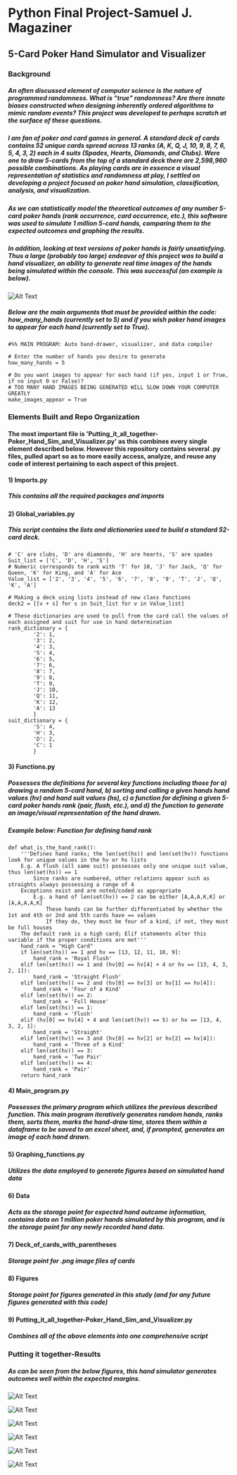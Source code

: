 # Python Final Project-Samuel J. Magaziner
## 5-Card Poker Hand Simulator and Visualizer

### Background
##### An often discussed element of computer science is the nature of programmed randomness.  What is "true" randomness?  Are there innate biases constructed when designing inherently ordered algorithms to mimic random events?  This project was developed to perhaps scratch at the surface of these questions.
##### I am fan of poker and card games in general.  A standard deck of cards contains 52 unique cards spread across 13 ranks (A, K, Q, J, 10, 9, 8, 7, 6, 5, 4, 3, 2) each in 4 suits (Spades, Hearts, Diamonds, and Clubs).  Were one to draw 5-cards from the top of a standard deck there are 2,598,960 possible combinations.  As playing cards are in essence a visual representation of statistics and randomness at play, I settled on developing a project focused on poker hand simulation, classification, analysis, and visualization.  
##### As we can statistically model the theoretical outcomes of any number 5-card poker hands (rank occurrence, card occurrence, etc.), this software was used to simulate 1 million 5-card hands, comparing them to the expected outcomes and graphing the results.
##### In addition, looking at text versions of poker hands is fairly unsatisfying.  Thus a large (probably too large) endeavor of this project was to build a hand visualizer, an ability to generate real time images of the hands being simulated within the console.  This was successful (an example is below).

![Alt Text](Figures/Example_poker_hand.png)

##### Below are the main arguments that must be provided within the code: how_many_hands (currently set to 5) and if you wish poker hand images to appear for each hand (currently set to True). 
    #%% MAIN PROGRAM: Auto hand-drawer, visualizer, and data compiler

    # Enter the number of hands you desire to generate
    how_many_hands = 5

    # Do you want images to appear for each hand (if yes, input 1 or True, if no input 0 or False)?
    # TOO MANY HAND IMAGES BEING GENERATED WILL SLOW DOWN YOUR COMPUTER GREATLY
    make_images_appear = True
    
### Elements Built and Repo Organization
#### The most important file is 'Putting_it_all_together-Poker_Hand_Sim_and_Visualizer.py' as this combines every single element described below.  However this repository contains several .py files, pulled apart so as to more easily access, analyze, and reuse any code of interest pertaining to each aspect of this project.
#### 1) Imports.py
##### This contains all the required packages and imports
#### 2) Global_variables.py
##### This script contains the lists and dictionaries used to build a standard 52-card deck.
    
    # 'C' are clubs, 'D' are diamonds, 'H' are hearts, 'S' are spades
    Suit_list = ['C', 'D', 'H', 'S']
    # Numeric corresponds to rank with 'T' for 10, 'J' for Jack, 'Q' for Queen, 'K' for King, and 'A' for Ace
    Value_list = ['2', '3', '4', '5', '6', '7', '8', '9', 'T', 'J', 'Q', 'K', 'A']
    
    # Making a deck using lists instead of new class functions
    deck2 = [[v + s] for s in Suit_list for v in Value_list]
    
    # These dictionaries are used to pull from the card call the values of each assigned and suit for use in hand determination
    rank_dictionary = {
            '2': 1,
            '3': 2,
            '4': 3,
            '5': 4,
            '6': 5,
            '7': 6,
            '8': 7,
            '9': 8,
            'T': 9,
            'J': 10,
            'Q': 11,
            'K': 12,
            'A': 13
            }
    suit_dictionary = {
            'S': 4,
            'H': 3,
            'D': 2,
            'C': 1
            }
            
#### 3) Functions.py
##### Possesses the definitions for several key functions including those for a) drawing a random 5-card hand, b) sorting and calling a given hands hand values (hv) and hand suit values (hs), c) a function for defining a given 5-card poker hands rank (pair, flush, etc.), and d) the function to generate an image/visual representation of the hand drawn.

##### Example below: Function for defining hand rank
    def what_is_the_hand_rank():
        '''Defines hand ranks; the len(set(hs)) and len(set(hv)) functions look for unique values in the hv or hs lists
        E.g. A flush (all same suit) possesses only one unique suit value, thus len(set(hs)) == 1
            Since ranks are numbered, other relations appear such as straights always possessing a range of 4
        Exceptions exist and are noted/coded as appropriate
            E.g. a hand of len(set(hv)) == 2 can be either [A,A,A,K,K] or [A,A,A,A,K]
                These hands can be further differentiated by whether the 1st and 4th or 2nd and 5th cards have == values
                If they do, they must be four of a kind, if not, they must be full houses
        The default rank is a high card; Elif statements alter this variable if the proper conditions are met'''
        hand_rank = "High Card"
        if len(set(hs)) == 1 and hv == [13, 12, 11, 10, 9]:
            hand_rank = 'Royal Flush'
        elif len(set(hs)) == 1 and (hv[0] == hv[4] + 4 or hv == [13, 4, 3, 2, 1]):
            hand_rank = 'Straight Flush'
        elif len(set(hv)) == 2 and (hv[0] == hv[3] or hv[1] == hv[4]):
            hand_rank = 'Four of a Kind'
        elif len(set(hv)) == 2:
            hand_rank = 'Full House'
        elif len(set(hs)) == 1:
            hand_rank = 'Flush'
        elif (hv[0] == hv[4] + 4 and len(set(hv)) == 5) or hv == [13, 4, 3, 2, 1]:
            hand_rank = 'Straight'
        elif len(set(hv)) == 3 and (hv[0] == hv[2] or hv[2] == hv[4]):
            hand_rank = 'Three of a Kind'
        elif len(set(hv)) == 3:
            hand_rank = 'Two Pair'
        elif len(set(hv)) == 4:
            hand_rank = 'Pair'
        return hand_rank
        
#### 4) Main_program.py
##### Possesses the primary program which utilizes the previous described function.  This main program iteratively generates random hands, ranks them, sorts them, marks the hand-draw time, stores them within a dataframe to be saved to an excel sheet, and, if prompted, generates an image of each hand drawn.
#### 5) Graphing_functions.py
##### Utilizes the data employed to generate figures based on simulated hand data
#### 6) Data
##### Acts as the storage point for expected hand outcome information, contains data on 1 million poker hands simulated by this program, and is the storage point for any newly recorded hand data.
#### 7) Deck_of_cards_with_parentheses
##### Storage point for .png image files of cards
#### 8) Figures
##### Storage point for figures generated in this study (and for any future figures generated with this code)
#### 9) Putting_it_all_together-Poker_Hand_Sim_and_Visualizer.py
##### Combines all of the above elements into one comprehensive script

### Putting it together-Results
##### As can be seen from the below figures, this hand simulator generates outcomes well within the expected margins.  
##### 
![Alt Text](Figures/Hand_Rank_Outcomes_(High_Card_to_Royal_Flush).png)

![Alt Text](/Figures/Hand_Rank_Outcomes_(Straight_to_Royal_Flush).png)

![Alt Text](/Figures/Hand_Rank_Outcomes_(Straight_Flush_to_Royal_Flush).png)

![Alt Text](/Figures/Card_Occurrence.png)

![Alt Text](Figures/Hands_drawn_over_time.png)

![Alt Text](Figures/Effects_of_generating_image1.png)
